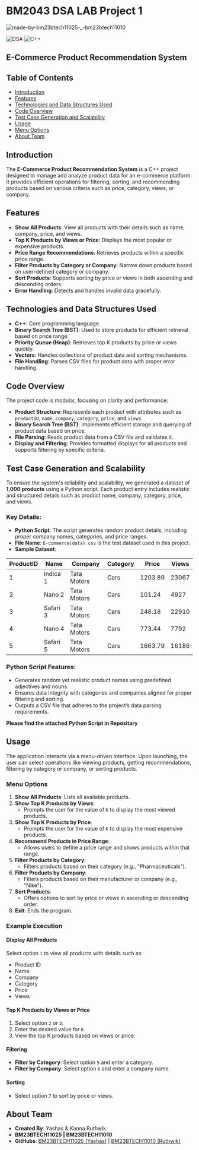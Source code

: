 # BM2043 DSA LAB Project 1

![made-by-bm23btech11025-_-bm23btech11010](https://github.com/user-attachments/assets/71b7a612-1076-4f8e-836b-f8a904465fed)


![DSA](https://img.shields.io/badge/DSA-Lab_Project-orange.svg)
![C++](https://img.shields.io/badge/language-C++-blue.svg)

## E-Commerce Product Recommendation System

## Table of Contents

- [Introduction](#introduction)
- [Features](#features)
- [Technologies and Data Structures Used](#technologies-and-data-structures-used)
- [Code Overview](#code-overview)
- [Test Case Generation and Scalability](#test-case-generation-and-scalability)
- [Usage](#usage)
- [Menu Options](#menu-options)
- [About Team](#about-team)

## Introduction

The **E-Commerce Product Recommendation System** is a C++ project designed to manage and analyze product data for an e-commerce platform. It provides efficient operations for filtering, sorting, and recommending products based on various criteria such as price, category, views, or company.

## Features

- **Show All Products**: View all products with their details such as name, company, price, and views.
- **Top K Products by Views or Price**: Displays the most popular or expensive products.
- **Price Range Recommendations**: Retrieves products within a specific price range.
- **Filter Products by Category or Company**: Narrow down products based on user-defined category or company.
- **Sort Products**: Supports sorting by price or views in both ascending and descending orders.
- **Error Handling**: Detects and handles invalid data gracefully.

## Technologies and Data Structures Used

- **C++**: Core programming language.
- **Binary Search Tree (BST)**: Used to store products for efficient retrieval based on price range.
- **Priority Queue (Heap)**: Retrieves top K products by price or views quickly.
- **Vectors**: Handles collections of product data and sorting mechanisms.
- **File Handling**: Parses CSV files for product data with proper error handling.

## Code Overview

The project code is modular, focusing on clarity and performance:

- **Product Structure**: Represents each product with attributes such as `productID`, `name`, `company`, `category`, `price`, and `views`.
- **Binary Search Tree (BST)**: Implements efficient storage and querying of product data based on price.
- **File Parsing**: Reads product data from a CSV file and validates it.
- **Display and Filtering**: Provides formatted displays for all products and supports filtering by specific criteria.

## Test Case Generation and Scalability

To ensure the system's reliability and scalability, we generated a dataset of **1,000 products** using a Python script. Each product entry includes realistic and structured details such as product name, company, category, price, and views.

### Key Details:
- **Python Script**: The script generates random product details, including proper company names, categories, and price ranges.
- **File Name**: `E-commerce(data).csv` is the test dataset used in this project.
- **Sample Dataset**:

| ProductID | Name       | Company       | Category | Price  | Views |
|-----------|------------|---------------|----------|--------|-------|
| 1         | Indica 1   | Tata Motors   | Cars     | 1203.89 | 23067 |
| 2         | Nano 2     | Tata Motors   | Cars     | 101.24  | 4927  |
| 3         | Safari 3   | Tata Motors   | Cars     | 248.18  | 22910 |
| 4         | Nano 4     | Tata Motors   | Cars     | 773.44  | 7792  |
| 5         | Safari 5   | Tata Motors   | Cars     | 1663.79 | 16186 |

### Python Script Features:
- Generates random yet realistic product names using predefined adjectives and nouns.
- Ensures data integrity with categories and companies aligned for proper filtering and sorting.
- Outputs a CSV file that adheres to the project’s data parsing requirements.

**Please find the attached Python Script in Repositary**

## Usage

The application interacts via a menu-driven interface. Upon launching, the user can select operations like viewing products, getting recommendations, filtering by category or company, or sorting products.

### Menu Options

1. **Show All Products**: Lists all available products.
2. **Show Top K Products by Views**:
   - Prompts the user for the value of `K` to display the most viewed products.
3. **Show Top K Products by Price**:
   - Prompts the user for the value of `K` to display the most expensive products.
4. **Recommend Products in Price Range**:
   - Allows users to define a price range and shows products within that range.
5. **Filter Products by Category**:
   - Filters products based on their category (e.g., "Pharmaceuticals").
6. **Filter Products by Company**:
   - Filters products based on their manufacturer or company (e.g., "Nike").
7. **Sort Products**:
   - Offers options to sort by price or views in ascending or descending order.
8. **Exit**: Ends the program.

### Example Execution

#### Display All Products
Select option `1` to view all products with details such as:
- Product ID
- Name
- Company
- Category
- Price
- Views

#### Top K Products by Views or Price
1. Select option `2` or `3`.
2. Enter the desired value for `K`.
3. View the top K products based on views or price.

#### Filtering
- **Filter by Category**: Select option `5` and enter a category.
- **Filter by Company**: Select option `6` and enter a company name.

#### Sorting
- Select option `7` to sort by price or views.

## About Team

- **Created By**: Yashas & Kanna Ruthwik
- **BM23BTECH11025 | BM23BTECH11010**
- **GitHubs**: [BM23BTECH11025 (Yashas)](https://github.com/Roaryy) | [BM23BTECH11010 (Ruthwik)](https://github.com/Kanna-Ruthwik)
